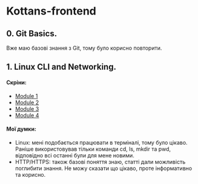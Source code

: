 # Kottans-frontend

## 0. Git Basics.

Вже маю базові знання з Git, тому було корисно повторити.

## 1. Linux CLI and Networking.

#### Скріни:

- [Module 1](./task_linux_cli/module_1.png)
- [Module 2](./task_linux_cli/module_2.png)
- [Module 3](./task_linux_cli/module_3.png)
- [Module 4](./task_linux_cli/module_4.png)

#### Мої думки:

- Linux: мені подобається працювати в терміналі, тому було цікаво. Раніше використовував тільки команди cd, ls, mkdir та pwd, відповідно всі останні були для мене новими.
- HTTP/HTTPS: також базові поняття знаю, статті дали можливість поглибити знання. Не можу сказати що цікаво, проте інформативно та корисно.
